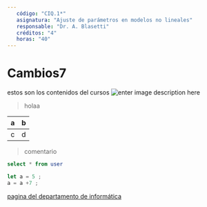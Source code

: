 ```yaml
---
   código: "CIQ.1*"
   asignatura: "Ajuste de parámetros en modelos no lineales"
   responsable: "Dr. A. Blasetti"
   créditos: "4"
   horas: "40"
---
```

# Cambios7
estos son los contenidos del cursos
![enter image description here](https://i1.wp.com/diariocronica.com.ar/wp-content/uploads/2018/11/borrador-autom%C3%A1tico-133.jpg?fit=1200,800&ssl=1)

> holaa

| a | b |
|---|---|
| c | d |

> comentario



```sql
select * from user
```

```javascript
let a = 5 ;
a = a +7 ;
```
[pagina del departamento de informática](http://www.dinfo.ing.unp.edu.ar)
<!--stackedit_data:
eyJoaXN0b3J5IjpbMjA3NDUwNzUxNywyOTc3NzE3NDIsLTE0Nz
g5NjQwMzMsMTAzOTI2NzQ4OCwtNzM3NDY4Mjg3LDE3ODA3NjMy
MzQsLTgwMTQxNzQxNCwtMTcwMDYzMzMxMSwtODAxNDE3NDE0LC
0yMTMyNDQ1MTU4LDI4MDg2MTM4OCwtMTY3NzAwMDQ2MywtNzkx
NzUyNjc5LC0xMTc1MDE5NDA4LC0xMDY1NjM3MjE2LC0xNTg5Nj
UwMjc1LDQwNDYxODM5OSwxMTgzOTIxMjM0LC04OTAwODk1MzMs
Mzk5OTg0NTM0XX0=
-->